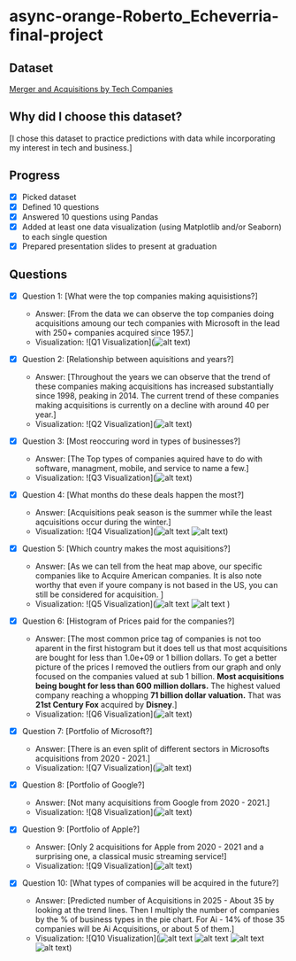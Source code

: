 # async-orange-Roberto_Echeverria-final-project
## Dataset
[Merger and Acquisitions by Tech Companies](https://www.kaggle.com/datasets/shivamb/company-acquisitions-7-top-companies)

## Why did I choose this dataset?

[I chose this dataset to practice predictions with data while incorporating my interest in tech and business.]

## Progress
- [x] Picked dataset
- [x] Defined 10 questions
- [x] Answered 10 questions using Pandas
- [x] Added at least one data visualization (using Matplotlib and/or Seaborn) to each single question
- [x] Prepared presentation slides to present at graduation

## Questions
- [x] Question 1: [What were the top companies making aquisistions?]
  - Answer: [From the data we can observe the top companies doing acquisitions amoung our tech companies with Microsoft in the lead with 250+ companies acquired since 1957.]
  - Visualization: ![Q1 Visualization](![alt text](image-1.png))

- [x] Question 2: [Relationship between aquisitions and years?]
  - Answer: [Throughout the years we can observe that the trend of these companies making acquisitions has increased substantially since 1998, peaking in 2014. The current trend of these companies making acquisitions is currently on a decline with around 40 per year.]
  - Visualization: ![Q2 Visualization](![alt text](image-2.png))

- [x] Question 3: [Most reoccuring word in types of businesses?]
  - Answer: [The Top types of companies aquired have to do with software, managment, mobile, and service to name a few.]
  - Visualization: ![Q3 Visualization](![alt text](image.png))

- [x] Question 4: [What months do these deals happen the most?]
  - Answer: [Acquisitions peak season is the summer while the least aqcuisitions occur during the winter.]
  - Visualization: ![Q4 Visualization](![alt text](image-3.png) ![alt text](image-4.png)) 

- [x] Question 5: [Which country makes the most aquisitions?]
  - Answer: [As we can tell from the heat map above, our specific companies like to Acquire American companies. It is also note worthy that even if youre company is not based in the US, you can still be considered for acquisition. ]
  - Visualization: ![Q5 Visualization](![alt text](image-5.png) ![alt text](download-2.png) )

- [x] Question 6: [Histogram of Prices paid for the companies?]
  - Answer: [The most common price tag of companies is not too aparent in the first histogram but it does tell us that most acquisitions are bought for less than 1.0e+09 or 1 billion dollars. To get a better picture of the prices I removed the outliers from our graph and only focused on the companies valued at sub 1 billion. **Most acquisitions being bought for less than 600 million dollars.** The highest valued company reaching a whopping **71 billion dollar valuation.** That was **21st Century Fox** acquired by **Disney**.]
  - Visualization: ![Q6 Visualization](![alt text](image-6.png))

- [x] Question 7: [Portfolio of Microsoft?]
  - Answer: [There is an even split of different sectors in Microsofts acquisitions from 2020 - 2021.]
  - Visualization: ![Q7 Visualization](![alt text](image-7.png))

- [x] Question 8: [Portfolio of Google?]
  - Answer: [Not many acquisitions from Google from 2020 - 2021.]
  - Visualization: ![Q8 Visualization](![alt text](image-8.png))

- [x] Question 9: [Portfolio of Apple?]
  - Answer: [Only 2 acquisitions for Apple from 2020 - 2021 and a surprising one, a classical music streaming service!]
  - Visualization: ![Q9 Visualization](![alt text](image-9.png))

- [x] Question 10: [What types of companies will be acquired in the future?]
  - Answer: [Predicted number of Acquisitions in 2025 - About 35 by looking at the trend lines. Then I multiply the number of companies by the % of business types in the pie chart. For Ai - 14% of those 35 companies will be Ai Acquisitions, or about 5 of them.]
  - Visualization: ![Q10 Visualization](![alt text](image-10.png) ![alt text](image-11.png) ![alt text](9a2a4aa7-f691-4c7f-b6a7-9be0b556fd24.png)  ![alt text](image-12.png))
